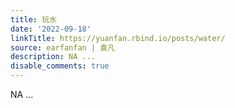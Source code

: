```yaml
---
title: 玩水
date: '2022-09-18'
linkTitle: https://yuanfan.rbind.io/posts/water/
source: earfanfan | 袁凡
description: NA ...
disable_comments: true
---
```

NA ...